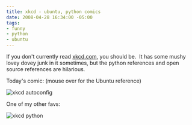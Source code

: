 ```yaml
---
title: xkcd - ubuntu, python comics
date: 2008-04-28 16:34:00 -05:00
tags:
- funny
- python
- ubuntu
---
```


If you don't currently read [xkcd.com](http://www.xkcd.com), you should be.  It has some mushy lovey dovey junk in it sometimes, but the python references and open source references are hilarious.

Today's comic: (mouse over for the Ubuntu reference)  
  
![xkcd autoconfig](http://imgs.xkcd.com/comics/zealous_autoconfig.png)

One of my other favs:  
  
![xkcd python](http://imgs.xkcd.com/comics/python.png)
